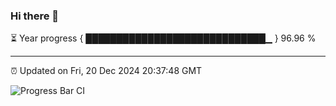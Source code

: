 ### Hi there 👋

⏳ Year progress { █████████████████████████████▁ } 96.96 %

---

⏰ Updated on Fri, 20 Dec 2024 20:37:48 GMT

![Progress Bar CI](https://github.com/IshwaranRudhara/GIT-ACTION/workflows/Progress%20Bar%20CI/badge.svg)
